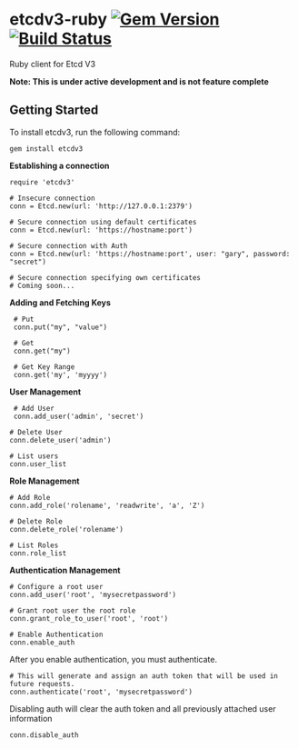 # etcdv3-ruby  [![Gem Version](https://badge.fury.io/rb/etcdv3.svg)](https://badge.fury.io/rb/etcdv3) [![Build Status](https://travis-ci.org/davissp14/etcdv3-ruby.svg?branch=master)](https://travis-ci.org/davissp14/etcdv3-ruby)

Ruby client for Etcd V3

**Note: This is under active development and is not feature complete**

## Getting Started

To install etcdv3, run the following command:
```
gem install etcdv3
```

**Establishing a connection**

```
require 'etcdv3'

# Insecure connection
conn = Etcd.new(url: 'http://127.0.0.1:2379')

# Secure connection using default certificates
conn = Etcd.new(url: 'https://hostname:port')

# Secure connection with Auth
conn = Etcd.new(url: 'https://hostname:port', user: "gary", password: "secret")

# Secure connection specifying own certificates
# Coming soon...
```

**Adding and Fetching Keys**

     # Put
     conn.put("my", "value")

     # Get
     conn.get("my")

     # Get Key Range
     conn.get('my', 'myyyy')

**User Management**
```
 # Add User
 conn.add_user('admin', 'secret')

# Delete User
conn.delete_user('admin')

# List users
conn.user_list
```

**Role Management**
```
# Add Role
conn.add_role('rolename', 'readwrite', 'a', 'Z')

# Delete Role
conn.delete_role('rolename')

# List Roles
conn.role_list
```

**Authentication Management**
```
# Configure a root user
conn.add_user('root', 'mysecretpassword')

# Grant root user the root role
conn.grant_role_to_user('root', 'root')

# Enable Authentication
conn.enable_auth
```
After you enable authentication, you must authenticate.
```
# This will generate and assign an auth token that will be used in future requests.
conn.authenticate('root', 'mysecretpassword')
```
Disabling auth will clear the auth token and all previously attached user information
```
conn.disable_auth
```
